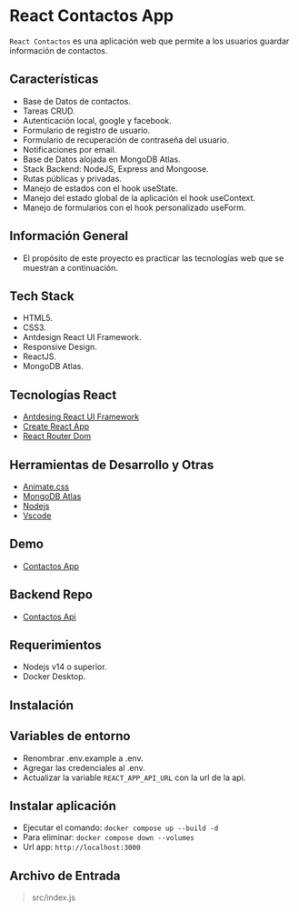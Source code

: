# React Contactos App

`React Contactos` es una aplicación web que permite a los usuarios guardar información de contactos.

## Características

-   Base de Datos de contactos.
-   Tareas CRUD.
-   Autenticación local, google y facebook.
-   Formulario de registro de usuario.
-   Formulario de recuperación de contraseña del usuario.
-   Notificaciones por email.
-   Base de Datos alojada en MongoDB Atlas.
-   Stack Backend: NodeJS, Express and Mongoose.
-   Rutas públicas y privadas.
-   Manejo de estados con el hook useState.
-   Manejo del estado global de la aplicación el hook useContext.
-   Manejo de formularios con el hook personalizado useForm.

## Información General

-   El propósito de este proyecto es practicar las tecnologías web que se muestran a continuación.

## Tech Stack

-   HTML5.
-   CSS3.
-   Antdesign React UI Framework.
-   Responsive Design.
-   ReactJS.
-   MongoDB Atlas.

## Tecnologías React

-   [Antdesing React UI Framework](https://ant.design/)
-   [Create React App](https://create-react-app.dev/)
-   [React Router Dom](https://v5.reactrouter.com/web/guides/quick-start)

## Herramientas de Desarrollo y Otras

-   [Animate.css](https://animate.style/)
-   [MongoDB Atlas](https://www.mongodb.com/atlas/database)
-   [Nodejs](https://nodejs.org/en/)
-   [Vscode](https://code.visualstudio.com/)

## Demo

-   [Contactos App](https://contacts-app-njca.netlify.app/)

## Backend Repo

-   [Contactos Api](https://github.com/nca1478/react-contacts-api)

## Requerimientos

-   Nodejs v14 o superior.
-   Docker Desktop.

## Instalación

## Variables de entorno

-   Renombrar .env.example a .env.
-   Agregar las credenciales al .env.
-   Actualizar la variable `REACT_APP_API_URL` con la url de la api.

## Instalar aplicación

-   Ejecutar el comando: `docker compose up --build -d`
-   Para eliminar: `docker compose down --volumes`
-   Url app: `http://localhost:3000`

## Archivo de Entrada

> src/index.js

